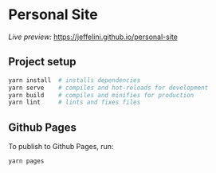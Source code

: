 # Personal Site

_Live preview:_ https://jeffelini.github.io/personal-site

## Project setup

```bash
yarn install  # installs dependencies
yarn serve    # compiles and hot-reloads for development
yarn build    # compiles and minifies for production
yarn lint     # lints and fixes files
```

## Github Pages

To publish to Github Pages, run:

```bash
yarn pages
```
